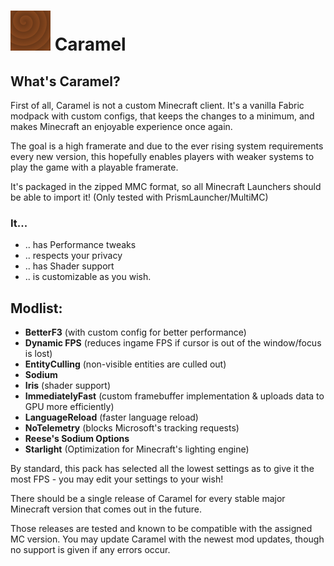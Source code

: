 # ![Caramel-Icon](https://github.com/raphipod/Caramel/blob/master/icon.png) **Caramel**

## **What's Caramel?**

First of all, Caramel is not a custom Minecraft client. It's a vanilla Fabric modpack with custom configs, 
that keeps the changes to a minimum, and makes Minecraft an enjoyable experience once again.

The goal is a high framerate and due to the ever rising system requirements every new version, 
this hopefully enables players with weaker systems to play the game with a playable framerate.

It's packaged in the zipped MMC format, so all Minecraft Launchers should be able to import it!
(Only tested with PrismLauncher/MultiMC)

### It...

- .. has Performance tweaks
- .. respects your privacy
- .. has Shader support
- .. is customizable as you wish.

## Modlist:

- **BetterF3** (with custom config for better performance)
- **Dynamic FPS** (reduces ingame FPS if cursor is out of the window/focus is lost)
- **EntityCulling** (non-visible entities are culled out)
- **Sodium**
- **Iris** (shader support)
- **ImmediatelyFast** (custom framebuffer implementation & uploads data to GPU more efficiently)
- **LanguageReload** (faster language reload)
- **NoTelemetry** (blocks Microsoft's tracking requests)
- **Reese's Sodium Options**
- **Starlight** (Optimization for Minecraft's lighting engine)

By standard, this pack has selected all the lowest settings as to give it the most FPS - you may edit your
settings to your wish!

There should be a single release of Caramel for every stable major Minecraft version that comes out in the future.

Those releases are tested and known to be compatible with the assigned MC version.
You may update Caramel with the newest mod updates, though no support is given if any errors occur.
